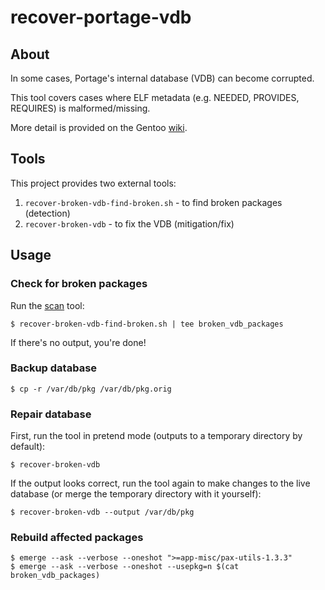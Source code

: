# recover-portage-vdb

## About

In some cases, Portage's internal database (VDB) can become corrupted.

This tool covers cases where ELF metadata (e.g. NEEDED, PROVIDES,
REQUIRES) is malformed/missing.

More detail is provided on the Gentoo [wiki](https://wiki.gentoo.org/wiki/Project:Toolchain/Corrupt_VDB_ELF_files).

## Tools

This project provides two external tools:
1. ```recover-broken-vdb-find-broken.sh``` - to find broken packages (detection)
2. ```recover-broken-vdb``` - to fix the VDB (mitigation/fix)

## Usage

### Check for broken packages

Run the [scan](https://wiki.gentoo.org/wiki/Project:Toolchain/Corrupt_VDB_ELF_files#Check_for_broken_files) tool:
```
$ recover-broken-vdb-find-broken.sh | tee broken_vdb_packages
```

If there's no output, you're done!

### Backup database

```
$ cp -r /var/db/pkg /var/db/pkg.orig
```

### Repair database

First, run the tool in pretend mode (outputs to a temporary directory by default):
```
$ recover-broken-vdb
```

If the output looks correct, run the tool again to make changes to the live
database (or merge the temporary directory with it yourself):
```
$ recover-broken-vdb --output /var/db/pkg
```

### Rebuild affected packages

```
$ emerge --ask --verbose --oneshot ">=app-misc/pax-utils-1.3.3"
$ emerge --ask --verbose --oneshot --usepkg=n $(cat broken_vdb_packages)
```
